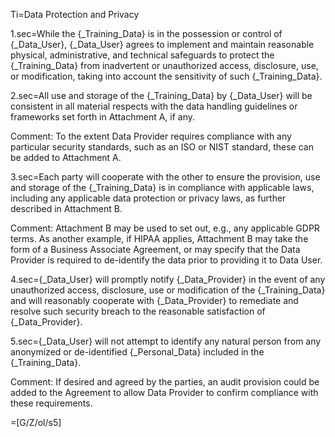 Ti=Data Protection and Privacy

1.sec=While the {_Training_Data} is in the possession or control of {_Data_User}, {_Data_User} agrees to implement and maintain reasonable physical, administrative, and technical safeguards to protect the {_Training_Data} from inadvertent or unauthorized access, disclosure, use, or modification, taking into account the sensitivity of such {_Training_Data}.

2.sec=All use and storage of the {_Training_Data} by {_Data_User} will be consistent in all material respects with the data handling guidelines or frameworks set forth in Attachment A, if any.

Comment: To the extent Data Provider requires compliance with any particular security standards, such as an ISO or NIST standard, these can be added to Attachment A.

3.sec=Each party will cooperate with the other to ensure the provision, use and storage of the {_Training_Data} is in compliance with applicable laws, including any applicable data protection or privacy laws, as further described in Attachment B.

Comment: Attachment B may be used to set out, e.g., any applicable GDPR terms. As another example, if HIPAA applies, Attachment B may take the form of a Business Associate Agreement, or may specify that the Data Provider is required to de-identify the data prior to providing it to Data User.

4.sec={_Data_User} will promptly notify {_Data_Provider} in the event of any unauthorized access, disclosure, use or modification of the {_Training_Data} and will reasonably cooperate with {_Data_Provider} to remediate and resolve such security breach to the reasonable satisfaction of {_Data_Provider}.

5.sec={_Data_User} will not attempt to identify any natural person from any anonymized or de-identified {_Personal_Data} included in the {_Training_Data}.

Comment: If desired and agreed by the parties, an audit provision could be added to the Agreement to allow Data Provider to confirm compliance with these requirements.

=[G/Z/ol/s5]
